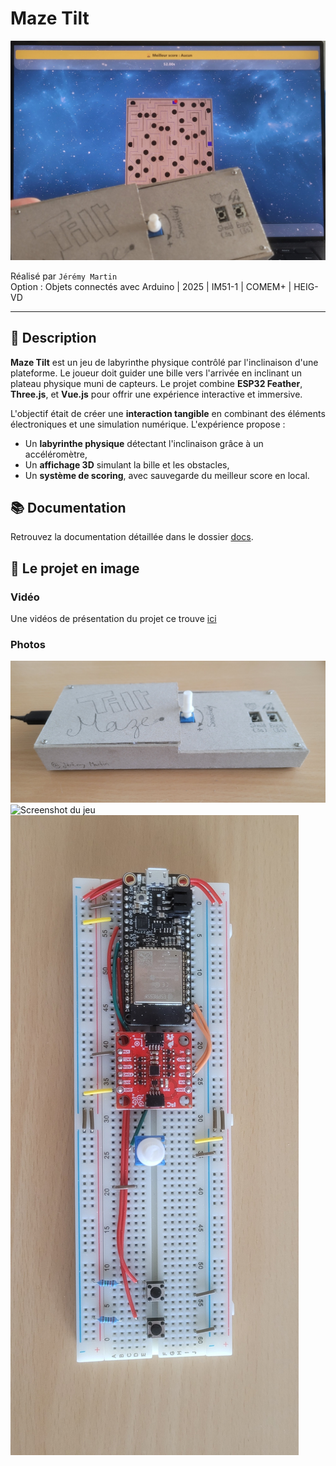# Maze Tilt

![Description de l'image](./docs/assets/photos/cover.jpg)

Réalisé par `Jérémy Martin`  
Option : Objets connectés avec Arduino | 2025 | IM51-1 | COMEM+ | HEIG-VD

---

## 🎯 Description

**Maze Tilt** est un jeu de labyrinthe physique contrôlé par l'inclinaison d'une plateforme. Le joueur doit guider une bille vers l'arrivée en inclinant un plateau physique muni de capteurs. Le projet combine **ESP32 Feather**, **Three.js**, et **Vue.js** pour offrir une expérience interactive et immersive.

L'objectif était de créer une **interaction tangible** en combinant des éléments électroniques et une simulation numérique. L'expérience propose :
- Un **labyrinthe physique** détectant l'inclinaison grâce à un accéléromètre,
- Un **affichage 3D** simulant la bille et les obstacles,
- Un **système de scoring**, avec sauvegarde du meilleur score en local.

## 📚 Documentation

Retrouvez la documentation détaillée dans le dossier [docs](docs/).

## 🎥 Le projet en image
### Vidéo
Une vidéos de présentation du projet ce trouve [ici](./docs/assets/video_gh-maze_tilt.mp4)

### Photos
![Controller / Manette de jeu](./docs/assets/photos/20250307_113721.jpg)
![Screenshot du jeu](./docs/assets/photos/accueil-game_tilt_maze.png)
![Breadboard](./docs/assets/photos/20250307_091107.jpg)
